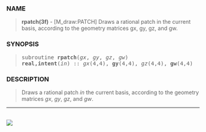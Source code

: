 <?
<body>
  <a name="top" id="top"></a>
  <div id="Container">
    <div id="Content">
      <div class="c337">
      </div><a name="0"></a>
      <h3><a name="0">NAME</a></h3>
      <blockquote>
        <b>rpatch(3f)</b> - [M_draw:PATCH] Draws a rational patch in the current basis, according to the geometry matrices gx, gy, gz, and gw.
        <b></b>
      </blockquote><a name="contents" id="contents"></a>
      <h3><a name="3">SYNOPSIS</a></h3>
      <blockquote>
        <pre>
subroutine <b>rpatch</b>(<i>gx</i>, <i>gy</i>, <i>gz</i>, <i>gw</i>)
<b>real,intent</b>(<i>in</i>) :: <i>gx</i>(4,4), <b>gy</b>(4,4), <i>gz</i>(4,4), <b>gw</b>(4,4)
</pre>
      </blockquote><a name="2"></a>
      <h3><a name="2">DESCRIPTION</a></h3>
      <blockquote>
        <p>Draws a rational patch <i>in</i> the current basis, according to the geometry matrices <i>gx</i>, <i>gy</i>, <i>gz</i>, and <i>gw</i>.</p>
      </blockquote>
      <hr />
      <br />
      <div class="c337"><img src="../images/rpatch.3m_draw.gif" /></div>
    </div>
  </div>
</body>
